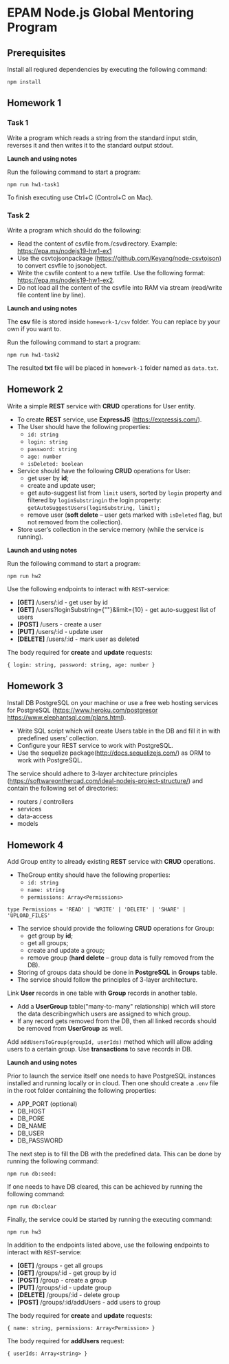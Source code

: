 # EPAM Node.js Global Mentoring Program

## Prerequisites
Install all reqiured dependencies by executing the following command:

`npm install`

## Homework 1
### Task 1
Write a program which reads a string from the standard input stdin, reverses it and then writes it to the standard output stdout.

__Launch and using notes__

Run the following command to start a program:

`npm run hw1-task1`

To finish executing use Ctrl+C (Control+C on Mac).

### Task 2
Write a program which should do the following:
- Read the content of csvfile from./csvdirectory. Example: https://epa.ms/nodejs19-hw1-ex1
- Use the csvtojsonpackage (https://github.com/Keyang/node-csvtojson) to convert csvfile to jsonobject.
- Write the csvfile content to a new txtfile. Use the following format: https://epa.ms/nodejs19-hw1-ex2.
- Do not load all the content of the csvfile into RAM via stream (read/write file content line by line).

__Launch and using notes__

The __csv__ file is stored inside `homework-1/csv` folder. You can replace by your own if you want to.

Run the following command to start a program:

`npm run hw1-task2`

The resulted __txt__ file will be placed in `homework-1` folder named as `data.txt`.

## Homework 2
Write a simple __REST__ service with __CRUD__ operations for User entity.
- To create __REST__ service, use __ExpressJS__ (https://expressjs.com/).
- The User should have the following properties:
  - `id: string`
  - `login: string`
  - `password: string`
  - `age: number`
  - `isDeleted: boolean`
- Service should have the following __CRUD__ operations for User:
  - get user by __id__;
  - create and update user;
  - get auto-suggest list from `limit` users, sorted by `login` property and filtered by `loginSubstringin` the login property:
  `getAutoSuggestUsers(loginSubstring, limit);`
  - remove user (__soft delete__ – user gets marked with `isDeleted` flag, but not removed from the collection).
- Store user’s collection in the service memory (while the service is running).

__Launch and using notes__

Run the following command to start a program:

`npm run hw2`

Use the following endpoints to interact with `REST`-service:
- __[GET]__    /users/:id - get user by id
- __[GET]__    /users?loginSubstring={""}&limit={10} - get auto-suggest list of users
- __[POST]__   /users - create a user
- __[PUT]__    /users/:id - update user
- __[DELETE]__ /users/:id - mark user as deleted

The body required for __create__ and __update__ requests:

`{ login: string, password: string, age: number }`

## Homework 3
Install DB PostgreSQL on your machine or use a free web hosting services for PostgreSQL (https://www.heroku.com/postgresor https://www.elephantsql.com/plans.html).
- Write SQL script which will create Users table in the DB and fill it in with predefined users’ collection.
- Configure your REST service to work with PostgreSQL.
- Use the sequelize package(http://docs.sequelizejs.com/) as ORM to work with PostgreSQL.

The service should adhere to 3-layer architecture principles (https://softwareontheroad.com/ideal-nodejs-project-structure/) and contain the following set of directories:
- routers / controllers
- services
- data-access
- models

## Homework 4
Add Group entity to already existing __REST__ service with __CRUD__ operations.
- TheGroup entity should have the following properties:
  - `id: string`
  - `name: string`
  - `permissions: Array<Permissions>`

`type Permissions = 'READ' | 'WRITE' | 'DELETE' | 'SHARE' | 'UPLOAD_FILES'`

- The service should provide the following __CRUD__ operations for Group:
  - get group by __id__;
  - get all groups;
  - create and update a group;
  - remove group (__hard delete__ – group data is fully removed from the DB).
- Storing of groups data should be done in __PostgreSQL__ in __Groups__ table.
- The service should follow the principles of 3-layer architecture.

Link __User__ records in one table with __Group__ records in another table.
- Add a __UserGroup__ table("many-to-many" relationship) which will store the data describingwhich users are assigned to which group.
- If any record gets removed from the DB, then all linked records should be removed from __UserGroup__ as well.

Add `addUsersToGroup(groupId, userIds)` method which will allow adding users to a certain group. Use __transactions__ to save records in DB.

__Launch and using notes__

Prior to launch the service itself one needs to have PostgreSQL instances installed and running locally or in cloud.
Then one should create a `.env` file in the root folder containing the following properties:
- APP_PORT (optional)
- DB_HOST
- DB_PORE
- DB_NAME
- DB_USER
- DB_PASSWORD

The next step is to fill the DB with the predefined data. This can be done by running the following command:

`npm run db:seed:`

If one needs to have DB cleared, this can be achieved by running the following command:

`npm run db:clear`

Finally, the service could be started by running the executing command:

`npm run hw3`

In addition to the endpoints listed above, use the following endpoints to interact with `REST`-service:
- __[GET]__    /groups - get all groups
- __[GET]__    /groups/:id - get group by id
- __[POST]__   /group - create a group
- __[PUT]__    /groups/:id - update group
- __[DELETE]__ /groups/:id - delete group
- __[POST]__   /groups/:id/addUsers - add users to group

The body required for __create__ and __update__ requests:

`{ name: string, permissions: Array<Permission> }`

The body required for __addUsers__ request:

`{ userIds: Array<string> }`